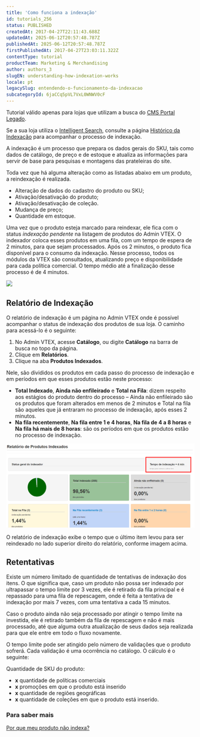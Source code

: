 ```yaml
---
title: 'Como funciona a indexação'
id: tutorials_256
status: PUBLISHED
createdAt: 2017-04-27T22:11:43.688Z
updatedAt: 2025-06-12T20:57:48.787Z
publishedAt: 2025-06-12T20:57:48.787Z
firstPublishedAt: 2017-04-27T23:03:11.322Z
contentType: tutorial
productTeam: Marketing & Merchandising
author: authors_3
slugEN: understanding-how-indexation-works
locale: pt
legacySlug: entendendo-o-funcionamento-da-indexacao
subcategoryId: 6jaCCq5pVL7VxL0WNWV0cF
---
```


<div class="alert alert-warning">
<p>Tutorial válido apenas para lojas que utilizam a busca do <a href="https://help.vtex.com/pt/tracks/cms--2YcpgIljVaLVQYMzxQbc3z/1oN446gRGcR2s70RvBCAmj">CMS Portal Legado</a>.</p>
<p>Se a sua loja utiliza o <a href="https://help.vtex.com/pt/tracks/vtex-intelligent-search--19wrbB7nEQcmwzDPl1l4Cb/3qgT47zY08biLP3d5os3DG">Intelligent Search</a>, consulte a página <a href="https://help.vtex.com/pt/tracks/vtex-intelligent-search--19wrbB7nEQcmwzDPl1l4Cb/4flMwTaQL8FRKl1YT58ezH">Histórico da Indexação</a> para acompanhar o processo de indexação.</p>
</div>

A indexação é um processo que prepara os dados gerais do SKU, tais como dados de catálogo, de preço e de estoque e atualiza as informações para servir de base para pesquisas e montagens das prateleiras do site.

Toda vez que há alguma alteração como as listadas abaixo em um produto, a reindexação é realizada. 

- Alteração de dados do cadastro do produto ou SKU;
- Ativação/desativação do produto;
- Ativação/desativação de coleção.
- Mudança de preço;
- Quantidade em estoque.

Uma vez que o produto esteja marcado para reindexar, ele fica com o status _indexação pendente_ na listagem de produtos do Admin VTEX. O indexador coloca esses produtos em uma fila, com um tempo de espera de 2 minutos, para que sejam processados. Após os 2 minutos, o produto fica disponível para o consumo da indexação. Nesse processo, todos os módulos da VTEX são consultados, atualizando preço e disponibilidade para cada política comercial. O tempo médio até a finalização desse processo é de 4 minutos.

![](https://raw.githubusercontent.com/vtexdocs/help-center-content/refs/heads/main/docs/pt/tutorials/Catalog/Catalog%20-%20Overview/entendendo-o-funcionamento-da-indexacao_1.png)

## Relatório de Indexação

O relatório de indexação é um página no Admin VTEX onde é possível acompanhar o status de indexação dos produtos de sua loja. O caminho para acessá-lo é o seguinte:

1. No Admin VTEX, acesse __Catálogo__, ou digite __Catálogo__ na barra de busca no topo da página.
2. Clique em **Relatórios**.
3. Clique na aba **Produtos Indexados**.

Nele, são divididos os produtos em cada passo do processo de indexação e em períodos em que esses produtos estão neste processo:

- **Total Indexado**, **Ainda não enfileirado** e **Total na Fila**: dizem respeito aos estágios do produto dentro do processo &#8211; Ainda não enfileirado são os produtos que foram alterados em menos de 2 minutos e Total na fila são aqueles que já entraram no processo de indexação, após esses 2 minutos.
- **Na fila recentemente**, **Na fila entre 1 e 4 horas**, **Na fila de 4 a 8 horas** e **Na fila há mais de 8 horas**: são os períodos em que os produtos estão no processo de indexação.

![RelatorioIndexação](https://raw.githubusercontent.com/vtexdocs/help-center-content/refs/heads/main/docs/pt/tutorials/Catalog/Catalog%20-%20Overview/entendendo-o-funcionamento-da-indexacao_2.png)

O relatório de indexação exibe o tempo que o último item levou para ser reindexado no lado superior direito do relatório, conforme imagem acima. 

## Retentativas

Existe um número limitado de quantidade de tentativas de indexação dos itens. O que significa que, caso um produto não possa ser indexado por ultrapassar o tempo limite por 3 vezes, ele é retirado da fila principal e é repassado para uma fila de repescagem, onde é feita a tentativa de indexação por mais 7 vezes, com uma tentativa a cada 15 minutos.

Caso o produto ainda não seja processado por atingir o tempo limite na investida, ele é retirado também da fila de repescagem e não é mais processado, até que alguma outra atualização de seus dados seja realizada para que ele entre em todo o fluxo novamente.

O tempo limite pode ser atingido pelo número de validações que o produto sofrerá. Cada validação é uma ocorrência no catálogo. O cálculo é o seguinte:

Quantidade de SKU do produto:
- **x** quantidade de políticas comerciais  
- **x** promoções em que o produto está inserido  
- **x** quantidade de regiões geográficas  
- **x** quantidade de coleções em que o produto está inserido.

### Para saber mais

[Por que meu produto não indexa?](/faq/por-que-o-produto-nao-indexa "Por que meu produto não indexa?")
